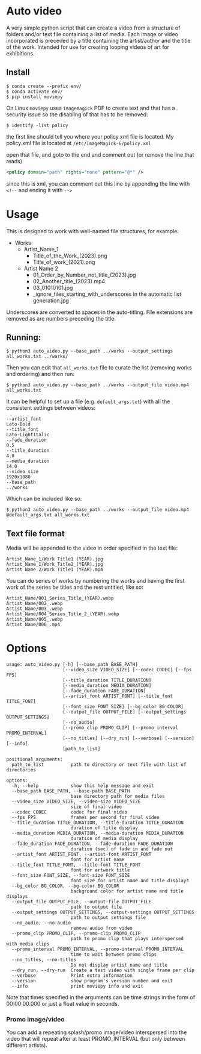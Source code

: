 # Auto video

A very simple python script that can create a video from a structure of folders and/or text file containing a list of media. Each image or video incorporated is preceded by a title containing the artist/author and the title of the work. Intended for use for creating looping videos of art for exhibitions.

## Install

```
$ conda create --prefix env/
$ conda activate env/
$ pip install moviepy
```

On Linux `moviepy` uses `imagemagick` PDF to create text and that has a security issue so the disabling of that has to be removed:

```
$ identify -list policy
```
the first line should tell you where your policy.xml file is located. My policy.xml file is located at `/etc/ImageMagick-6/policy.xml`

open that file, and goto to the end and comment out (or remove the line that reads)

```svg
<policy domain="path" rights="none" pattern="@*" />
```

since this is xml, you can comment out this line by appending the line with `<!--` and ending it with `-->`


# Usage

This is designed to work with well-named file structures, for example:

- Works
  - Artist_Name_1
    - Title_of_the_Work_(2023).png
    - Title_of_work_(2021).png
  - Artist Name 2
    - 01_Order_by_Number_not_title_(2023).jpg
    - 02_Another_title_(2023).mp4
    - 03_01010101.jpg
    - _ignore_files_starting_with_underscores in the automatic list generation.jpg

Underscores are converted to spaces in the auto-titling. File extensions are removed as are numbers preceding the title.


## Running:

```
$ python3 auto_video.py --base_path ../works --output_settings all_works.txt ../works/
```

Then you can edit that `all_works.txt` file to curate the list (removing works and ordering) and then run:

```
$ python3 auto_video.py --base_path ../works --output_file video.mp4 all_works.txt
```

It can be helpful to set up a file (e.g. `default_args.txt`) with all the consistent settings between videos:
```
--artist_font
Lato-Bold
--title_font
Lato-LightItalic
--fade_duration
0.5
--title_duration
4.0
--media_duration
14.0
--video_size
1920x1080
--base_path
../works
```

Which can be included like so:
```
$ python3 auto_video.py --base_path ../works --output_file video.mp4 @default_args.txt all_works.txt
```

## Text file format

Media will be appended to the video in order specified in the text file:

```
Artist_Name_1/Work Title1 (YEAR).jpg
Artist_Name_1/Work_Title2_(YEAR).jpg
Artist Name 2/Work Title1 (YEAR).mp4
```

You can do series of works by numbering the works and having the first work of the series be titles and the rest untitled, like so:

```
Artist_Name/001_Series_Title_(YEAR).webp
Artist_Name/002_.webp
Artist_Name/003_.webp
Artist_Name/004_Series_Title_2_(YEAR).webp
Artist_Name/005_.webp
Artist_Name/006_.mp4
```


# Options

```
usage: auto_video.py [-h] [--base_path BASE_PATH] 
                     [--video_size VIDEO_SIZE] [--codec CODEC] [--fps FPS]
                     [--title_duration TITLE_DURATION]
                     [--media_duration MEDIA_DURATION] 
                     [--fade_duration FADE_DURATION]
                     [--artist_font ARTIST_FONT] [--title_font TITLE_FONT]
                     [--font_size FONT_SIZE] [--bg_color BG_COLOR] 
                     [--output_file OUTPUT_FILE] [--output_settings OUTPUT_SETTINGS]
                     [--no_audio]
                     [--promo_clip PROMO_CLIP] [--promo_interval PROMO_INTERVAL]
                     [--no_titles] [--dry_run] [--verbose] [--version] [--info]
                     [path_to_list]

positional arguments:
  path_to_list          path to directory or text file with list of directories

options:
  -h, --help            show this help message and exit
  --base_path BASE_PATH, --base-path BASE_PATH
                        base directory path for media files
  --video_size VIDEO_SIZE, --video-size VIDEO_SIZE
                        size of final video
  --codec CODEC         codec for final video
  --fps FPS             frames per second for final video
  --title_duration TITLE_DURATION, --title-duration TITLE_DURATION
                        duration of title display
  --media_duration MEDIA_DURATION, --media-duration MEDIA_DURATION
                        duration of media display
  --fade_duration FADE_DURATION, --fade-duration FADE_DURATION
                        duration (sec) of fade in and fade out
  --artist_font ARTIST_FONT, --artist-font ARTIST_FONT
                        font for artist name
  --title_font TITLE_FONT, --title-font TITLE_FONT
                        font for artwork title
  --font_size FONT_SIZE, --font-size FONT_SIZE
                        font size for artist name and title displays
  --bg_color BG_COLOR, --bg-color BG_COLOR
                        background color for artist name and title displays
  --output_file OUTPUT_FILE, --output-file OUTPUT_FILE
                        path to output file
  --output_settings OUTPUT_SETTINGS, --output-settings OUTPUT_SETTINGS
                        path to output settings file
  --no_audio, --no-audio
                        remove audio from video
  --promo_clip PROMO_CLIP, --promo-clip PROMO_CLIP
                        path to promo clip that plays interspersed with media clips
  --promo_interval PROMO_INTERVAL, --promo-interval PROMO_INTERVAL
                        time to wait between promo clips
  --no_titles, --no-titles
                        Do not display artist name and title
  --dry_run, --dry-run  Create a test video with single frame per clip
  --verbose             Print extra information
  --version             show program's version number and exit
  --info                print moviepy info and exit
```

Note that times specified in the arguments can be time strings in the form of 00:00:00.000 or just a float value in seconds.

### Promo image/video

You can add a repeating splash/promo image/video interspersed into the video that will repeat after at least PROMO_INTERVAL (but only between different artists).